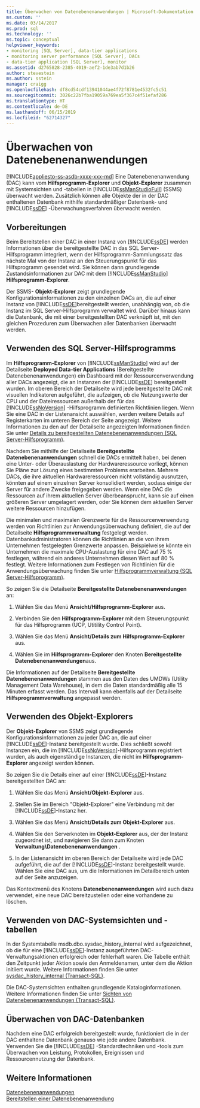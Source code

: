 ```yaml
---
title: Überwachen von Datenebenenanwendungen | Microsoft-Dokumentation
ms.custom: ''
ms.date: 03/14/2017
ms.prod: sql
ms.technology: ''
ms.topic: conceptual
helpviewer_keywords:
- monitoring [SQL Server], data-tier applications
- monitoring server performance [SQL Server], DACs
- data-tier application [SQL Server], monitor
ms.assetid: d2765828-2385-4019-aef2-1de3ab7d1b26
author: stevestein
ms.author: sstein
manager: craigg
ms.openlocfilehash: df8cd54cdf13941044ae4f72f8781e4532fc5c51
ms.sourcegitcommit: 3026c22b7fba19059a769ea5f367c4f51efaf286
ms.translationtype: HT
ms.contentlocale: de-DE
ms.lasthandoff: 06/15/2019
ms.locfileid: "62714327"
---
```

# <a name="monitor-data-tier-applications"></a>Überwachen von Datenebenenanwendungen
[!INCLUDE[appliesto-ss-asdb-xxxx-xxx-md](../../includes/appliesto-ss-asdb-xxxx-xxx-md.md)]
  Eine Datenebenenanwendung (DAC) kann vom **Hilfsprogramm-Explorer** und **Objekt-Explorer** zusammen mit Systemsichten und -tabellen in [!INCLUDE[ssManStudioFull](../../includes/ssmanstudiofull-md.md)] (SSMS) überwacht werden. Zusätzlich können alle Objekte der in der DAC enthaltenen Datenbank mithilfe standardmäßiger Datenbank- und [!INCLUDE[ssDE](../../includes/ssde-md.md)] -Überwachungsverfahren überwacht werden.  
  
## <a name="before-you-begin"></a>Vorbereitungen  
 Beim Bereitstellen einer DAC in einer Instanz von [!INCLUDE[ssDE](../../includes/ssde-md.md)] werden Informationen über die bereitgestellte DAC in das SQL Server-Hilfsprogramm integriert, wenn der Hilfsprogramm-Sammlungssatz das nächste Mal von der Instanz an den Steuerungspunkt für das Hilfsprogramm gesendet wird. Sie können dann grundlegende Zustandsinformationen zur DAC mit dem [!INCLUDE[ssManStudio](../../includes/ssmanstudio-md.md)] **Hilfsprogramm-Explorer**.  
  
 Der SSMS- **Objekt-Explorer** zeigt grundlegende Konfigurationsinformationen zu den einzelnen DACs an, die auf einer Instanz von [!INCLUDE[ssDE](../../includes/ssde-md.md)]bereitgestellt werden, unabhängig von, ob die Instanz im SQL Server-Hilfsprogramm verwaltet wird. Darüber hinaus kann die Datenbank, die mit einer bereitgestellten DAC verknüpft ist, mit den gleichen Prozeduren zum Überwachen aller Datenbanken überwacht werden.  
  
## <a name="using-the-sql-server-utility"></a>Verwenden des SQL Server-Hilfsprogramms  
 Im **Hilfsprogramm-Explorer** von [!INCLUDE[ssManStudio](../../includes/ssmanstudio-md.md)] wird auf der Detailseite **Deployed Data-tier Applications** (Bereitgestellte Datenebenenanwendungen) ein Dashboard mit der Ressourcenverwendung aller DACs angezeigt, die an Instanzen der [!INCLUDE[ssDE](../../includes/ssde-md.md)] bereitgestellt wurden. Im oberen Bereich der Detailseite wird jede bereitgestellte DAC mit visuellen Indikatoren aufgeführt, die aufzeigen, ob die Nutzungswerte der CPU und der Dateiressourcen außerhalb der für das [!INCLUDE[ssNoVersion](../../includes/ssnoversion-md.md)] -Hilfsprogramm definierten Richtlinien liegen. Wenn Sie eine DAC in der Listenansicht auswählen, werden weitere Details auf Registerkarten im unteren Bereich der Seite angezeigt. Weitere Informationen zu den auf der Detailseite angezeigten Informationen finden Sie unter [Details zu bereitgestellten Datenebenenanwendungen &#40;SQL Server-Hilfsprogramm&#41;](https://msdn.microsoft.com/library/79c41dd9-abcb-434e-9326-00a341d5c867).  
  
 Nachdem Sie mithilfe der Detailseite **Bereitgestellte Datenebenenanwendungen** schnell die DACs ermittelt haben, bei denen eine Unter- oder Überauslastung der Hardwareressource vorliegt, können Sie Pläne zur Lösung eines bestimmten Problems erarbeiten. Mehrere DACs, die ihre aktuellen Hardwareressourcen nicht vollständig ausnutzen, könnten auf einem einzelnen Server konsolidiert werden, sodass einige der Server für andere Zwecke freigegeben werden. Wenn eine DAC die Ressourcen auf ihrem aktuellen Server überbeansprucht, kann sie auf einen größeren Server umgelagert werden, oder Sie können dem aktuellen Server weitere Ressourcen hinzufügen.  
  
 Die minimalen und maximalen Grenzwerte für die Ressourcenverwendung werden von Richtlinien zur Anwendungsüberwachung definiert, die auf der Detailseite **Hilfsprogrammverwaltung** festgelegt werden. Datenbankadministratoren können die Richtlinien an die von ihrem Unternehmen festgelegten Grenzwerte anpassen. Beispielweise könnte ein Unternehmen die maximale CPU-Auslastung für eine DAC auf 75 % festlegen, während ein anderes Unternehmen diesen Wert auf 80 % festlegt. Weitere Informationen zum Festlegen von Richtlinien für die Anwendungsüberwachung finden Sie unter [Hilfsprogrammverwaltung &#40;SQL Server-Hilfsprogramm&#41;](https://msdn.microsoft.com/library/3e5a00c3-8905-40f0-9ddc-d924df9c2f0d).  
  
 So zeigen Sie die Detailseite **Bereitgestellte Datenebenenanwendungen** an:  
  
1.  Wählen Sie das Menü **Ansicht/Hilfsprogramm-Explorer** aus.  
  
2.  Verbinden Sie den **Hilfsprogramm-Explorer** mit dem Steuerungspunkt für das Hilfsprogramm (UCP, Utitility Control Point).  
  
3.  Wählen Sie das Menü **Ansicht/Details zum Hilfsprogramm-Explorer** aus.  
  
4.  Wählen Sie im **Hilfsprogramm-Explorer** den Knoten **Bereitgestellte Datenebenenanwendungen**aus.  
  
 Die Informationen auf der Detailseite **Bereitgestellte Datenebenenanwendungen** stammen aus den Daten des UMDWs (Utility Management Data Warehouse), in dem die Daten standardmäßig alle 15 Minuten erfasst werden. Das Intervall kann ebenfalls auf der Detailseite **Hilfsprogrammverwaltung** angepasst werden.  
  
## <a name="using-object-explorer"></a>Verwenden des Objekt-Explorers  
 Der **Objekt-Explorer** von SSMS zeigt grundlegende Konfigurationsinformationen zu jeder DAC an, die auf einer [!INCLUDE[ssDE](../../includes/ssde-md.md)]-Instanz bereitgestellt wurde. Dies schließt sowohl Instanzen ein, die im [!INCLUDE[ssNoVersion](../../includes/ssnoversion-md.md)]-Hilfsprogramm registriert wurden, als auch eigenständige Instanzen, die nicht im **Hilfsprogramm-Explorer** angezeigt werden können.  
  
 So zeigen Sie die Details einer auf einer [!INCLUDE[ssDE](../../includes/ssde-md.md)]-Instanz bereitgestellten DAC an:  
  
1.  Wählen Sie das Menü **Ansicht/Objekt-Explorer** aus.  
  
2.  Stellen Sie im Bereich "Objekt-Explorer" eine Verbindung mit der [!INCLUDE[ssDE](../../includes/ssde-md.md)]-Instanz her.  
  
3.  Wählen Sie das Menü **Ansicht/Details zum Objekt-Explorer** aus.  
  
4.  Wählen Sie den Serverknoten im **Objekt-Explorer** aus, der der Instanz zugeordnet ist, und navigieren Sie dann zum Knoten **Verwaltung\Datenebenenanwendungen** .  
  
5.  In der Listenansicht im oberen Bereich der Detailseite wird jede DAC aufgeführt, die auf der [!INCLUDE[ssDE](../../includes/ssde-md.md)]-Instanz bereitgestellt wurde. Wählen Sie eine DAC aus, um die Informationen im Detailbereich unten auf der Seite anzuzeigen.  
  
 Das Kontextmenü des Knotens **Datenebenenanwendungen** wird auch dazu verwendet, eine neue DAC bereitzustellen oder eine vorhandene zu löschen.  
  
## <a name="using-the-dac-system-views-and-tables"></a>Verwenden von DAC-Systemsichten und -tabellen  
 In der Systemtabelle msdb.dbo.sysdac_history_internal wird aufgezeichnet, ob die für eine [!INCLUDE[ssDE](../../includes/ssde-md.md)]-Instanz ausgeführten DAC-Verwaltungsaktionen erfolgreich oder fehlerhaft waren. Die Tabelle enthält den Zeitpunkt jeder Aktion sowie den Anmeldenamen, unter dem die Aktion initiiert wurde. Weitere Informationen finden Sie unter [sysdac_history_internal &#40;Transact-SQL&#41;](../../relational-databases/system-tables/data-tier-application-tables-sysdac-history-internal.md).  
  
 Die DAC-Systemsichten enthalten grundlegende Kataloginformationen. Weitere Informationen finden Sie unter [Sichten von Datenebenenanwendungen &#40;Transact-SQL&#41;](https://msdn.microsoft.com/library/0de01328-d7a6-4677-b7a0-dcd3098c23d4).  
  
## <a name="monitoring-dac-databases"></a>Überwachen von DAC-Datenbanken  
 Nachdem eine DAC erfolgreich bereitgestellt wurde, funktioniert die in der DAC enthaltene Datenbank genauso wie jede andere Datenbank. Verwenden Sie die [!INCLUDE[ssDE](../../includes/ssde-md.md)] -Standardtechniken und -tools zum Überwachen von Leistung, Protokollen, Ereignissen und Ressourcennutzung der Datenbank.  
  
## <a name="see-also"></a>Weitere Informationen  
 [Datenebenenanwendungen](../../relational-databases/data-tier-applications/data-tier-applications.md)   
 [Bereitstellen einer Datenebenenanwendung](../../relational-databases/data-tier-applications/deploy-a-data-tier-application.md)  
  
  
